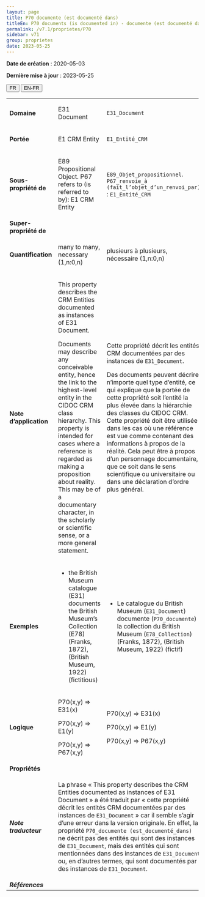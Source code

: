 ```yaml
---
layout: page
title: P70 documente (est documenté dans)
titleEn: P70 documents (is documented in) - documente (est documenté dans)
permalink: /v7.1/proprietes/P70
sidebar: v71
group: proprietes
date: 2023-05-25
---
```


**Date de création** : 2020-05-03

**Dernière mise à jour** : 2023-05-25

<div class="lang-buttons">
 <button id="fr" class="activate">FR</button>
 <button id="en-fr">EN-FR</button>
</div>

<table>
<tbody>
<tr>
<td><strong>Domaine</strong></td>
<td class="en">
<p>E31 Document</p>
</td>
<td>
<p><code class="language-plaintext highlighter-rouge">E31_Document</code></p>
</td>
</tr>
<tr>
<td><strong>Portée</strong></td>
<td class="en">
<p>E1 CRM Entity</p>
</td>
<td>
<p><code class="language-plaintext highlighter-rouge">E1_Entité_CRM</code></p>
</td>
</tr>
<tr>
<td><strong>Sous-propriété de</strong></td>
<td class="en">
<p>E89 Propositional Object. P67 refers to (is referred to by): E1 CRM Entity</p>
</td>
<td>
<p><code class="language-plaintext highlighter-rouge">E89_Objet_propositionnel</code>. <code class="language-plaintext highlighter-rouge">P67_renvoie_à (fait_l’objet_d’un_renvoi_par)</code> : <code class="language-plaintext highlighter-rouge">E1_Entité_CRM</code></p>
</td>
</tr>
<tr>
<td><strong>Super-propriété de</strong></td>
<td class="en">
</td>
<td>
</td>
</tr>
<tr>
<td><strong>Quantification</strong></td>
<td class="en">
<p>many to many, necessary (1,n:0,n)</p>
</td>
<td>
<p>plusieurs à plusieurs, nécessaire (1,n:0,n)</p>
</td>
</tr>
<tr>
<td><strong>Note d’application</strong></td>
<td class="en">
<p>This property describes the CRM Entities documented as instances of E31 Document.</p>
<p>Documents may describe any conceivable entity, hence the link to the highest-level entity in the CIDOC CRM class hierarchy. This property is intended for cases where a reference is regarded as making a proposition about reality. This may be of a documentary character, in the scholarly or scientific sense, or a more general statement.</p>
</td>
<td>
<p>Cette propriété décrit les entités CRM documentées par des instances de <code class="language-plaintext highlighter-rouge">E31_Document</code>.</p>
<p>Des documents peuvent décrire n’importe quel type d’entité, ce qui explique que la portée de cette propriété soit l’entité la plus élevée dans la hiérarchie des classes du CIDOC CRM. Cette propriété doit être utilisée dans les cas où une référence est vue comme contenant des informations à propos de la réalité. Cela peut être à propos d’un personnage documentaire, que ce soit dans le sens scientifique ou universitaire ou dans une déclaration d’ordre plus général.</p>
</td>
</tr>
<tr>
<td><strong>Exemples</strong></td>
<td class="en">
<ul>
<li><p>the British Museum catalogue (E31) documents the British Museum’s Collection (E78) (Franks, 1872), (British Museum, 1922) (fictitious)</p>
</li>
</ul>
</td>
<td>
<ul>
<li><p>Le catalogue du British Museum (<code class="language-plaintext highlighter-rouge">E31_Document</code>) documente (<code class="language-plaintext highlighter-rouge">P70_documente</code>) la collection du British Museum (<code class="language-plaintext highlighter-rouge">E78_Collection</code>) (Franks, 1872), (British Museum, 1922) (fictif)</p>
</li>
</ul>
</td>
</tr>
<tr>
<td><strong>Logique</strong></td>
<td class="en">
<p>P70(x,y) ⇒ E31(x)</p>
<p>P70(x,y) ⇒ E1(y)</p>
<p>P70(x,y) ⇒ P67(x,y)</p>
</td>
<td>
<p>P70(x,y) ⇒ E31(x)</p>
<p>P70(x,y) ⇒ E1(y)</p>
<p>P70(x,y) ⇒ P67(x,y)</p>
</td>
</tr>
<tr>
<td><strong>Propriétés</strong></td>
<td class="en">
</td>
<td>
</td>
</tr>
<tr>
<td><strong><em>Note traducteur</em></strong></td>
<td colspan="2">
<p>La phrase « This property describes the CRM Entities documented as instances of E31 Document » a été traduit par « cette propriété décrit les entités CRM documentées par des instances de <code class="language-plaintext highlighter-rouge">E31_Document</code> » car il semble s’agir d’une erreur dans la version originale. En effet, la propriété <code class="language-plaintext highlighter-rouge">P70_documente (est_documenté_dans)</code> ne décrit pas des entités qui sont des instances de <code class="language-plaintext highlighter-rouge">E31_Document</code>, mais des entités qui sont mentionnées dans des instances de <code class="language-plaintext highlighter-rouge">E31_Document</code> ou, en d’autres termes, qui sont documentés par des instances de <code class="language-plaintext highlighter-rouge">E31_Document</code>.</p>
</td>
</tr>
<tr>
<td><strong><em>Références</em></strong></td>
<td colspan="2">
</td>
</tr>
</tbody>
</table>
